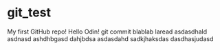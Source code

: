 # git_test
My first GitHub repo!
Hello Odin!
git commit
blablab laread
asdasdhald
asdnasd
ashdhbgasd
dahjbdsa
asdasdahd
sadkjhaksdas
dasdhasjudasd